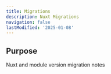 ```yaml
---
title: Migrations
description: Nuxt Migrations
navigation: false 
lastModified: '2025-01-08'
---
```


## Purpose

Nuxt and module version migration notes
